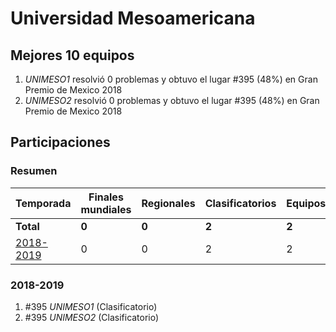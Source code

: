 # Universidad Mesoamericana

## Mejores 10 equipos

1. _UNIMESO1_ resolvió 0 problemas y obtuvo el lugar #395 (48%) en Gran Premio de Mexico 2018
1. _UNIMESO2_ resolvió 0 problemas y obtuvo el lugar #395 (48%) en Gran Premio de Mexico 2018

## Participaciones

### Resumen

| Temporada | Finales mundiales | Regionales | Clasificatorios | Equipos |
| --- | --- | --- | --- | --- |
| **Total** | **0** | **0** | **2** | **2** |
| [2018-2019](#2018-2019) | 0 | 0 | 2 | 2 |

### 2018-2019

1. #395 _UNIMESO1_ (Clasificatorio)
1. #395 _UNIMESO2_ (Clasificatorio)




